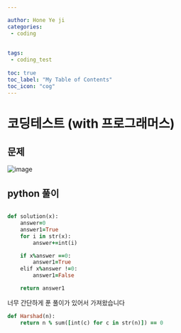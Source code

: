 ```yaml
---

author: Hone Ye ji
categories: 
 - coding
 
 
tags: 
 - coding_test
 
toc: true
toc_label: "My Table of Contents"
toc_icon: "cog"
---
```


# 코딩테스트 (with 프로그래머스)

## 문제

![image](https://user-images.githubusercontent.com/45659433/156302051-8733b4aa-17a2-4c60-b006-3c450dc1acd6.png)

##  python 풀이 


```ruby

def solution(x):
    answer=0
    answer1=True
    for i in str(x):
        answer+=int(i)

    if x%answer ==0:
        answer1=True
    elif x%answer !=0:
        answer1=False

    return answer1

```

너무 간단하게 푼 풀이가 있어서 가져왔습니다
```ruby
def Harshad(n):
    return n % sum([int(c) for c in str(n)]) == 0
```
<!--stackedit_data:
eyJoaXN0b3J5IjpbNDcyMjUzNzZdfQ==
-->